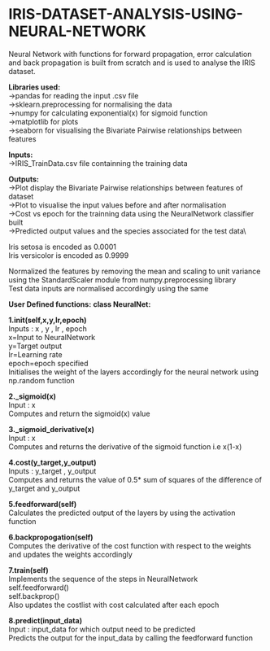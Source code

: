 # IRIS-DATASET-ANALYSIS-USING-NEURAL-NETWORK
Neural Network with functions for forward propagation, error calculation and back propagation is built from scratch and is used to analyse the IRIS dataset.

__Libraries used:__\
->pandas for reading the input .csv file\
->sklearn.preprocessing for normalising the data \
->numpy for calculating exponential(x) for sigmoid function\
->matplotlib for plots\
->seaborn for visualising the Bivariate Pairwise relationships between features

__Inputs:__\
->IRIS_TrainData.csv file containning the training data 

__Outputs:__\
->Plot display the Bivariate Pairwise relationships between features of dataset\
->Plot to visualise the input values before and after normalisation\
->Cost vs epoch for the trainning data using the NeuralNetwork classifier built\
->Predicted output values and the species associated for the test data\

Iris setosa is encoded as 0.0001\
Iris versicolor is encoded as 0.9999

Normalized the features by removing the mean and scaling to unit variance using the StandardScaler module from numpy.preprocessing library\
Test data inputs are normalised accordingly using the same 

__User Defined functions:__
__class NeuralNet:__

__1.init(self,x,y,lr,epoch)__\
  Inputs : x , y , lr , epoch\
  x=Input to NeuralNetwork\
  y=Target output\
  lr=Learning rate\
  epoch=epoch specified \
  Initialises the weight of the layers accordingly for the neural network using np.random function

__2._sigmoid(x)__\
   Input : x\
   Computes and return the sigmoid(x) value

__3._sigmoid_derivative(x)__\
   Input : x\
   Computes and returns the derivative of the sigmoid function i.e x(1-x)

__4.cost(y_target,y_output)__\
   Inputs : y_target , y_output\
   Computes and returns the value of 0.5* sum of squares of the difference of y_target and y_output

__5.feedforward(self)__\
   Calculates the predicted output of the layers by using the activation function

__6.backpropogation(self)__\
   Computes the derivative of the cost function with respect to the weights and updates the weights accordingly

__7.train(self)__\
   Implements the sequence of the steps in NeuralNetwork\
   self.feedforward()\
   self.backprop()\
   Also updates the costlist with cost calculated after each epoch

__8.predict(input_data)__\
    Input : input_data for which output need to be predicted\
    Predicts the output for the input_data by calling the feedforward function 

